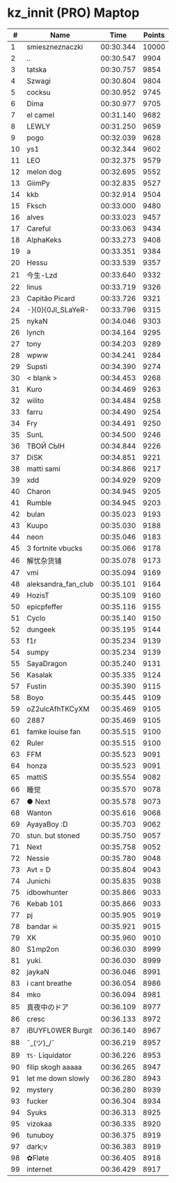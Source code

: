 # kz_innit (PRO) Maptop

|  # | Name | Time | Points |
|-------------- | -------------- | -------------- | -------------- | 
| 1 | smieszneznaczki | 00:30.344 | 10000 | 
| 2 | .. | 00:30.547 | 9904 | 
| 3 | tatska | 00:30.757 | 9854 | 
| 4 | Szwagi | 00:30.804 | 9804 | 
| 5 | cocksu | 00:30.952 | 9745 | 
| 6 | Dima | 00:30.977 | 9705 | 
| 7 | el camel | 00:31.140 | 9682 | 
| 8 | LEWLY | 00:31.250 | 9659 | 
| 9 | pogo | 00:32.039 | 9628 | 
| 10 | ys1 | 00:32.344 | 9602 | 
| 11 | LEO | 00:32.375 | 9579 | 
| 12 | melon dog | 00:32.695 | 9552 | 
| 13 | GiimPy | 00:32.835 | 9527 | 
| 14 | kkb | 00:32.914 | 9504 | 
| 15 | Fksch | 00:33.000 | 9480 | 
| 16 | alves | 00:33.023 | 9457 | 
| 17 | Careful | 00:33.063 | 9434 | 
| 18 | AlphaKeks | 00:33.273 | 9408 | 
| 19 | a | 00:33.351 | 9384 | 
| 20 | Hessu | 00:33.539 | 9357 | 
| 21 | 今生-Lzd | 00:33.640 | 9332 | 
| 22 | linus | 00:33.719 | 9326 | 
| 23 | Capitão Picard | 00:33.726 | 9321 | 
| 24 | -}{0}{0JI_SLaYeR- | 00:33.796 | 9315 | 
| 25 | nykaN | 00:34.046 | 9303 | 
| 26 | lynch | 00:34.164 | 9295 | 
| 27 | tony | 00:34.203 | 9289 | 
| 28 | wpww | 00:34.241 | 9284 | 
| 29 | Supsti | 00:34.390 | 9274 | 
| 30 | < blank > | 00:34.453 | 9268 | 
| 31 | Kuro | 00:34.469 | 9263 | 
| 32 | wilito | 00:34.484 | 9258 | 
| 33 | farru | 00:34.490 | 9254 | 
| 34 | Fry | 00:34.491 | 9250 | 
| 35 | SunL | 00:34.500 | 9246 | 
| 36 | ТВОЙ СЫН | 00:34.844 | 9226 | 
| 37 | DiSK | 00:34.851 | 9221 | 
| 38 | matti sami | 00:34.866 | 9217 | 
| 39 | xdd | 00:34.929 | 9209 | 
| 40 | Charon | 00:34.945 | 9205 | 
| 41 | Rumble | 00:34.945 | 9203 | 
| 42 | bulan | 00:35.023 | 9193 | 
| 43 | Kuupo | 00:35.030 | 9188 | 
| 44 | neon | 00:35.046 | 9183 | 
| 45 | 3 fortnite vbucks | 00:35.066 | 9178 | 
| 46 | 解忧杂货铺 | 00:35.078 | 9173 | 
| 47 | vmi | 00:35.094 | 9169 | 
| 48 | aleksandra_fan_club | 00:35.101 | 9164 | 
| 49 | HozisT | 00:35.109 | 9160 | 
| 50 | epicpfeffer | 00:35.116 | 9155 | 
| 51 | Cyclo | 00:35.140 | 9150 | 
| 52 | dungeek | 00:35.195 | 9144 | 
| 53 | f1r | 00:35.234 | 9139 | 
| 54 | sumpy | 00:35.234 | 9139 | 
| 55 | SayaDragon | 00:35.240 | 9131 | 
| 56 | Kasalak | 00:35.335 | 9124 | 
| 57 | Fustin | 00:35.390 | 9115 | 
| 58 | Boyo | 00:35.445 | 9109 | 
| 59 | oZ2ulcAfhTKCyXM | 00:35.469 | 9105 | 
| 60 | 2887 | 00:35.469 | 9105 | 
| 61 | famke louise fan | 00:35.515 | 9100 | 
| 62 | Ruler | 00:35.515 | 9100 | 
| 63 | FFM | 00:35.523 | 9091 | 
| 64 | honza | 00:35.523 | 9091 | 
| 65 | mattiS | 00:35.554 | 9082 | 
| 66 | 睡觉 | 00:35.570 | 9078 | 
| 67 | ● Next | 00:35.578 | 9073 | 
| 68 | Wanton | 00:35.616 | 9068 | 
| 69 | AyayaBoy :D | 00:35.703 | 9062 | 
| 70 | stun. but stoned | 00:35.750 | 9057 | 
| 71 | Next | 00:35.758 | 9052 | 
| 72 | Nessie | 00:35.780 | 9048 | 
| 73 | Avt = D | 00:35.804 | 9043 | 
| 74 | Junichi | 00:35.835 | 9038 | 
| 75 | idbowhunter | 00:35.866 | 9033 | 
| 76 | Kebab 101 | 00:35.866 | 9033 | 
| 77 | pj | 00:35.905 | 9019 | 
| 78 | bandar ☠ | 00:35.921 | 9015 | 
| 79 | XK | 00:35.960 | 9010 | 
| 80 | S1mp2on | 00:36.030 | 8999 | 
| 81 | yuki. | 00:36.030 | 8999 | 
| 82 | jaykaN | 00:36.046 | 8991 | 
| 83 | i cant breathe | 00:36.054 | 8986 | 
| 84 | mko | 00:36.094 | 8981 | 
| 85 | 真夜中のドア | 00:36.109 | 8977 | 
| 86 | cresc | 00:36.133 | 8972 | 
| 87 | iBUYFL0WER Burgit | 00:36.140 | 8967 | 
| 88 | ¯\_(ツ)_/¯ | 00:36.219 | 8957 | 
| 89 | ᴛꜱ٠ Liquidator | 00:36.226 | 8953 | 
| 90 | filip skogh aaaaa | 00:36.265 | 8947 | 
| 91 | let me down slowly | 00:36.280 | 8943 | 
| 92 | mystery | 00:36.280 | 8939 | 
| 93 | fucker | 00:36.304 | 8934 | 
| 94 | Syuks | 00:36.313 | 8925 | 
| 95 | vizokaa | 00:36.335 | 8920 | 
| 96 | tunuboy | 00:36.375 | 8919 | 
| 97 | dark;v | 00:36.383 | 8919 | 
| 98 | ✿Fløte | 00:36.405 | 8918 | 
| 99 | internet | 00:36.429 | 8917 | 

